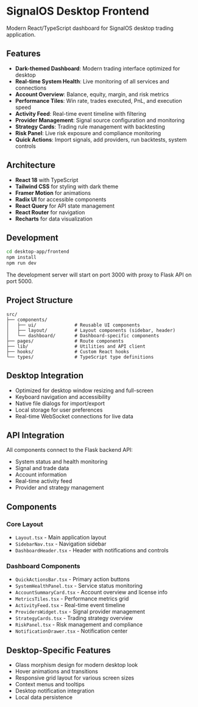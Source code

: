 # SignalOS Desktop Frontend

Modern React/TypeScript dashboard for SignalOS desktop trading application.

## Features

- **Dark-themed Dashboard**: Modern trading interface optimized for desktop
- **Real-time System Health**: Live monitoring of all services and connections
- **Account Overview**: Balance, equity, margin, and risk metrics
- **Performance Tiles**: Win rate, trades executed, PnL, and execution speed
- **Activity Feed**: Real-time event timeline with filtering
- **Provider Management**: Signal source configuration and monitoring
- **Strategy Cards**: Trading rule management with backtesting
- **Risk Panel**: Live risk exposure and compliance monitoring
- **Quick Actions**: Import signals, add providers, run backtests, system controls

## Architecture

- **React 18** with TypeScript
- **Tailwind CSS** for styling with dark theme
- **Framer Motion** for animations
- **Radix UI** for accessible components
- **React Query** for API state management
- **React Router** for navigation
- **Recharts** for data visualization

## Development

```bash
cd desktop-app/frontend
npm install
npm run dev
```

The development server will start on port 3000 with proxy to Flask API on port 5000.

## Project Structure

```
src/
├── components/
│   ├── ui/              # Reusable UI components
│   ├── layout/          # Layout components (sidebar, header)
│   └── dashboard/       # Dashboard-specific components
├── pages/               # Route components
├── lib/                 # Utilities and API client
├── hooks/               # Custom React hooks
└── types/               # TypeScript type definitions
```

## Desktop Integration

- Optimized for desktop window resizing and full-screen
- Keyboard navigation and accessibility
- Native file dialogs for import/export
- Local storage for user preferences
- Real-time WebSocket connections for live data

## API Integration

All components connect to the Flask backend API:
- System status and health monitoring
- Signal and trade data
- Account information
- Real-time activity feed
- Provider and strategy management

## Components

### Core Layout
- `Layout.tsx` - Main application layout
- `SidebarNav.tsx` - Navigation sidebar
- `DashboardHeader.tsx` - Header with notifications and controls

### Dashboard Components
- `QuickActionsBar.tsx` - Primary action buttons
- `SystemHealthPanel.tsx` - Service status monitoring
- `AccountSummaryCard.tsx` - Account overview and license info
- `MetricsTiles.tsx` - Performance metrics grid
- `ActivityFeed.tsx` - Real-time event timeline
- `ProvidersWidget.tsx` - Signal provider management
- `StrategyCards.tsx` - Trading strategy overview
- `RiskPanel.tsx` - Risk management and compliance
- `NotificationDrawer.tsx` - Notification center

## Desktop-Specific Features

- Glass morphism design for modern desktop look
- Hover animations and transitions
- Responsive grid layout for various screen sizes
- Context menus and tooltips
- Desktop notification integration
- Local data persistence